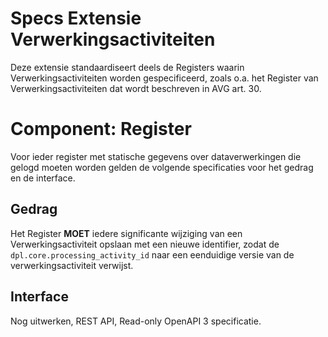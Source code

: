# Specs Extensie Verwerkingsactiviteiten

Deze extensie standaardiseert deels de Registers waarin Verwerkingsactiviteiten worden gespecificeerd, zoals o.a. het Register van Verwerkingsactiviteiten dat wordt beschreven in AVG art. 30.


# Component: Register

Voor ieder register met statische gegevens over dataverwerkingen die gelogd moeten worden gelden de volgende specificaties voor het gedrag en de interface.


## Gedrag

Het Register **MOET** iedere significante wijziging van een Verwerkingsactiviteit opslaan met een nieuwe identifier, zodat de `dpl.core.processing_activity_id` naar een eenduidige versie van de verwerkingsactiviteit verwijst.


## Interface

Nog uitwerken, REST API, Read-only OpenAPI 3 specificatie.

